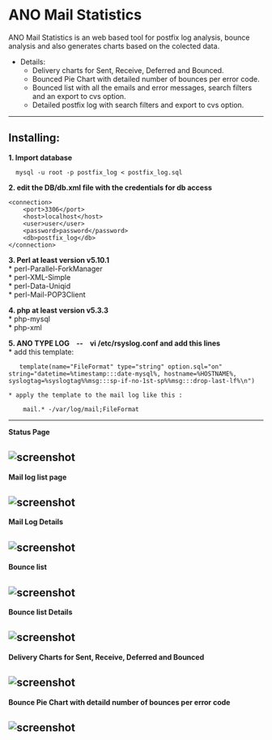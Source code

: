 # ANO Mail Statistics

  ANO Mail Statistics is an web based tool for postfix log analysis, bounce analysis and also generates charts based on the colected data.  

 * Details:  
   * Delivery charts for Sent, Receive, Deferred and Bounced.  
   * Bounced Pie Chart with detailed number of bounces per error code.  
   * Bounced list with all the emails and error messages, search filters and an export to cvs option.  
   * Detailed postfix log with search filters and export to cvs option.  
 -----------  
 
 Installing:
-----------

**1. Import database**  

```
  mysql -u root -p postfix_log < postfix_log.sql
```
  
**2. edit the DB/db.xml file with the credentials for db access**  
  
```
<connection>
	<port>3306</port>
	<host>localhost</host>
	<user>user</user>
	<password>password</password>
	<db>postfix_log</db>
</connection>
```
  
**3. Perl at least version v5.10.1**  
	* perl-Parallel-ForkManager  
	* perl-XML-Simple  
	* perl-Data-Uniqid  
	* perl-Mail-POP3Client  
  
**4. php at least version v5.3.3**  
	* php-mysql   
	* php-xml  
	
**5. ANO TYPE LOG &ensp; -- &ensp; vi /etc/rsyslog.conf and add this lines**  
	* add this template:  

```
   template(name="FileFormat" type="string" option.sql="on" string="datetime=%timestamp:::date-mysql%, hostname=%HOSTNAME%, syslogtag=%syslogtag%%msg:::sp-if-no-1st-sp%%msg:::drop-last-lf%\n")
```

	* apply the template to the mail log like this :

```
    mail.* -/var/log/mail;FileFormat
```
-----------

**Status Page**  
  
![screenshot](https://user-images.githubusercontent.com/17200386/31162925-8ba94556-a8e8-11e7-896d-dfef48812666.png)  
-----------

**Mail log list page**  
  
![screenshot](https://user-images.githubusercontent.com/17200386/31162924-8ba5acac-a8e8-11e7-82c9-69d24106a116.png)  
-----------

**Mail Log Details**  
  
![screenshot](https://user-images.githubusercontent.com/17200386/31162923-8ba5c1b0-a8e8-11e7-848c-374afaf81ee4.png)  
-----------

**Bounce list**
  
![screenshot](https://user-images.githubusercontent.com/17200386/31162921-8ba4168a-a8e8-11e7-888f-fe54e5021363.png)  
-----------

**Bounce list Details**
  
![screenshot](https://user-images.githubusercontent.com/17200386/31162922-8ba43840-a8e8-11e7-9226-c7c771882b51.png)  
-----------

**Delivery Charts for Sent, Receive, Deferred and Bounced**
  
![screenshot](https://user-images.githubusercontent.com/17200386/31162954-bc9e4b52-a8e8-11e7-8f58-c2ce7b80bbee.png)  
-----------

**Bounce Pie Chart with detaild number of bounces per error code**
  
![screenshot](https://user-images.githubusercontent.com/17200386/31162956-bcaf636a-a8e8-11e7-98d6-16aa99633402.png)
-----------  

